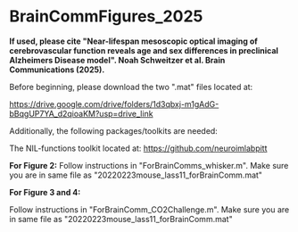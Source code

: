 # BrainCommFigures_2025


**If used, please cite "Near-lifespan mesoscopic optical imaging of cerebrovascular function reveals age and sex differences in preclinical Alzheimers Disease model". Noah Schweitzer et al. Brain Communications (2025).**

Before beginning, please download the two ".mat" files located at: 

https://drive.google.com/drive/folders/1d3qbxj-m1gAdG-bBqgUP7YA_d2qioaKM?usp=drive_link

Additionally, the following packages/toolkits are needed:

The NIL-functions toolkit located at: https://github.com/neuroimlabpitt


**For Figure 2:**
Follow instructions in "ForBrainComms_whisker.m". Make sure you are in same file as "20220223mouse_lass11_forBrainComm.mat"

**For Figure 3 and 4:**

Follow instructions in "ForBrainComm_CO2Challenge.m". Make sure you are in same file as "20220223mouse_lass11_forBrainComm.mat"
